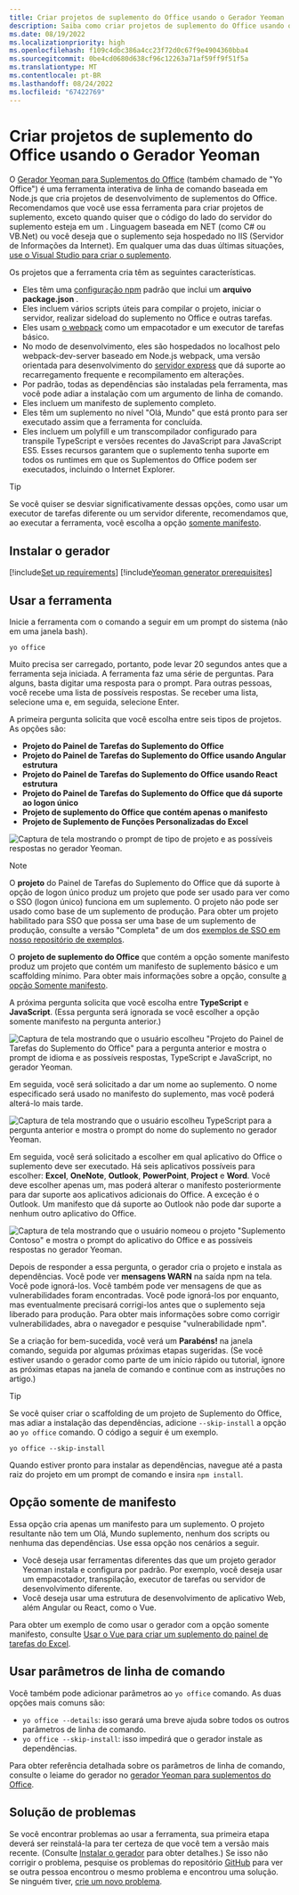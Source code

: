 ```yaml
---
title: Criar projetos de suplemento do Office usando o Gerador Yeoman
description: Saiba como criar projetos de suplemento do Office usando o gerador Yeoman para suplementos do Office.
ms.date: 08/19/2022
ms.localizationpriority: high
ms.openlocfilehash: f109c4dbc386a4cc23f72d0c67f9e4904360bba4
ms.sourcegitcommit: 0be4cd0680d638cf96c12263a71af59ff9f51f5a
ms.translationtype: MT
ms.contentlocale: pt-BR
ms.lasthandoff: 08/24/2022
ms.locfileid: "67422769"
---
```

# <a name="create-office-add-in-projects-using-the-yeoman-generator"></a>Criar projetos de suplemento do Office usando o Gerador Yeoman

O [Gerador Yeoman para Suplementos do Office](https://github.com/OfficeDev/generator-office) (também chamado de "Yo Office") é uma ferramenta interativa de linha de comando baseada em Node.js que cria projetos de desenvolvimento de suplementos do Office. Recomendamos que você use essa ferramenta para criar projetos de suplemento, exceto quando quiser que o código do lado do servidor do suplemento esteja em um . Linguagem baseada em NET (como C# ou VB.Net) ou você deseja que o suplemento seja hospedado no IIS (Servidor de Informações da Internet). Em qualquer uma das duas últimas situações, [use o Visual Studio para criar o suplemento](develop-add-ins-visual-studio.md).

Os projetos que a ferramenta cria têm as seguintes características.

- Eles têm uma [configuração npm](https://www.npmjs.com/) padrão que inclui um **arquivo package.json** .
- Eles incluem vários scripts úteis para compilar o projeto, iniciar o servidor, realizar sideload do suplemento no Office e outras tarefas.
- Eles usam [o webpack](https://webpack.js.org/) como um empacotador e um executor de tarefas básico.
- No modo de desenvolvimento, eles são hospedados no localhost pelo webpack-dev-server baseado em Node.js webpack, uma versão orientada para desenvolvimento do [servidor express](http://expressjs.com/) que dá suporte ao recarregamento frequente e recompilamento em alterações.
- Por padrão, todas as dependências são instaladas pela ferramenta, mas você pode adiar a instalação com um argumento de linha de comando.
- Eles incluem um manifesto de suplemento completo.
- Eles têm um suplemento no nível "Olá, Mundo" que está pronto para ser executado assim que a ferramenta for concluída.
- Eles incluem um polyfill e um transcompilador configurado para transpile TypeScript e versões recentes do JavaScript para JavaScript ES5. Esses recursos garantem que o suplemento tenha suporte em todos os runtimes em que os Suplementos do Office podem ser executados, incluindo o Internet Explorer.

> [!TIP]
> Se você quiser se desviar significativamente dessas opções, como usar um executor de tarefas diferente ou um servidor diferente, recomendamos que, ao executar a ferramenta, você escolha a opção [somente manifesto](#manifest-only-option).

## <a name="install-the-generator"></a>Instalar o gerador

[!include[Set up requirements](../includes/set-up-dev-environment-beforehand.md)]
[!include[Yeoman generator prerequisites](../includes/quickstart-yo-prerequisites.md)]

## <a name="use-the-tool"></a>Usar a ferramenta

Inicie a ferramenta com o comando a seguir em um prompt do sistema (não em uma janela bash).

```command&nbsp;line
yo office 
```

Muito precisa ser carregado, portanto, pode levar 20 segundos antes que a ferramenta seja iniciada. A ferramenta faz uma série de perguntas. Para alguns, basta digitar uma resposta para o prompt. Para outras pessoas, você recebe uma lista de possíveis respostas. Se receber uma lista, selecione uma e, em seguida, selecione Enter.

A primeira pergunta solicita que você escolha entre seis tipos de projetos. As opções são:

- **Projeto do Painel de Tarefas do Suplemento do Office**
- **Projeto do Painel de Tarefas do Suplemento do Office usando Angular estrutura**
- **Projeto do Painel de Tarefas do Suplemento do Office usando React estrutura**
- **Projeto do Painel de Tarefas do Suplemento do Office que dá suporte ao logon único**
- **Projeto de suplemento do Office que contém apenas o manifesto**
- **Projeto de Suplemento de Funções Personalizadas do Excel**

![Captura de tela mostrando o prompt de tipo de projeto e as possíveis respostas no gerador Yeoman.](../images/yo-office-project-type-prompt.png)

> [!NOTE]
> O **projeto** do Painel de Tarefas do Suplemento do Office que dá suporte à opção de logon único produz um projeto que pode ser usado para ver como o SSO (logon único) funciona em um suplemento. O projeto não pode ser usado como base de um suplemento de produção. Para obter um projeto habilitado para SSO que possa ser uma base de um suplemento de produção, consulte a versão "Completa" de um dos [exemplos de SSO em nosso repositório de exemplos](https://github.com/OfficeDev/Office-Add-in-samples/tree/main/Samples/auth).
>
> O **projeto de suplemento do Office** que contém a opção somente manifesto produz um projeto que contém um manifesto de suplemento básico e um scaffolding mínimo. Para obter mais informações sobre a opção, consulte [a opção Somente manifesto](#manifest-only-option).

A próxima pergunta solicita que você escolha entre **TypeScript** e **JavaScript**. (Essa pergunta será ignorada se você escolher a opção somente manifesto na pergunta anterior.)

![Captura de tela mostrando que o usuário escolheu "Projeto do Painel de Tarefas do Suplemento do Office" para a pergunta anterior e mostra o prompt de idioma e as possíveis respostas, TypeScript e JavaScript, no gerador Yeoman.](../images/yo-office-language-prompt.png)

Em seguida, você será solicitado a dar um nome ao suplemento. O nome especificado será usado no manifesto do suplemento, mas você poderá alterá-lo mais tarde.

![Captura de tela mostrando que o usuário escolheu TypeScript para a pergunta anterior e mostra o prompt do nome do suplemento no gerador Yeoman.](../images/yo-office-name-prompt.png)

Em seguida, você será solicitado a escolher em qual aplicativo do Office o suplemento deve ser executado. Há seis aplicativos possíveis para escolher: **Excel**, **OneNote**, **Outlook**, **PowerPoint**, **Project** e **Word**. Você deve escolher apenas um, mas poderá alterar o manifesto posteriormente para dar suporte aos aplicativos adicionais do Office. A exceção é o Outlook. Um manifesto que dá suporte ao Outlook não pode dar suporte a nenhum outro aplicativo do Office.

![Captura de tela mostrando que o usuário nomeou o projeto "Suplemento Contoso" e mostra o prompt do aplicativo do Office e as possíveis respostas no gerador Yeoman.](../images/yo-office-host-prompt.png)

Depois de responder a essa pergunta, o gerador cria o projeto e instala as dependências. Você pode ver **mensagens WARN** na saída npm na tela. Você pode ignorá-los. Você também pode ver mensagens de que as vulnerabilidades foram encontradas. Você pode ignorá-los por enquanto, mas eventualmente precisará corrigi-los antes que o suplemento seja liberado para produção. Para obter mais informações sobre como corrigir vulnerabilidades, abra o navegador e pesquise "vulnerabilidade npm".

Se a criação for bem-sucedida, você verá um **Parabéns!** na janela comando, seguida por algumas próximas etapas sugeridas. (Se você estiver usando o gerador como parte de um início rápido ou tutorial, ignore as próximas etapas na janela de comando e continue com as instruções no artigo.)

> [!TIP]
> Se você quiser criar o scaffolding de um projeto de Suplemento do Office, mas adiar a instalação das dependências, adicione `--skip-install` a opção ao `yo office` comando. O código a seguir é um exemplo.
>
> ```command&nbsp;line
> yo office --skip-install
> ```
>
> Quando estiver pronto para instalar as dependências, navegue até a pasta raiz do projeto em um prompt de comando e insira `npm install`.

## <a name="manifest-only-option"></a>Opção somente de manifesto

Essa opção cria apenas um manifesto para um suplemento. O projeto resultante não tem um Olá, Mundo suplemento, nenhum dos scripts ou nenhuma das dependências. Use essa opção nos cenários a seguir.

- Você deseja usar ferramentas diferentes das que um projeto gerador Yeoman instala e configura por padrão. Por exemplo, você deseja usar um empacotador, transpilação, executor de tarefas ou servidor de desenvolvimento diferente.
- Você deseja usar uma estrutura de desenvolvimento de aplicativo Web, além Angular ou React, como o Vue.

Para obter um exemplo de como usar o gerador com a opção somente manifesto, consulte [Usar o Vue para criar um suplemento do painel de tarefas do Excel](../quickstarts/excel-quickstart-vue.md).

## <a name="use-command-line-parameters"></a>Usar parâmetros de linha de comando

Você também pode adicionar parâmetros ao `yo office` comando. As duas opções mais comuns são:

- `yo office --details`: isso gerará uma breve ajuda sobre todos os outros parâmetros de linha de comando.
- `yo office --skip-install`: isso impedirá que o gerador instale as dependências.

Para obter referência detalhada sobre os parâmetros de linha de comando, consulte o leiame do gerador no [gerador Yeoman para suplementos do Office](https://github.com/officedev/generator-office).

## <a name="troubleshooting"></a>Solução de problemas

Se você encontrar problemas ao usar a ferramenta, sua primeira etapa deverá ser reinstalá-la para ter certeza de que você tem a versão mais recente. (Consulte [Instalar o gerador](#install-the-generator) para obter detalhes.) Se isso não corrigir o problema, pesquise os problemas do repositório [GitHub](https://github.com/OfficeDev/generator-office/issues) para ver se outra pessoa encontrou o mesmo problema e encontrou uma solução. Se ninguém tiver, [crie um novo problema](https://github.com/OfficeDev/generator-office/issues/new?assignees=&labels=needs+triage&template=bug_report.md&title=).
